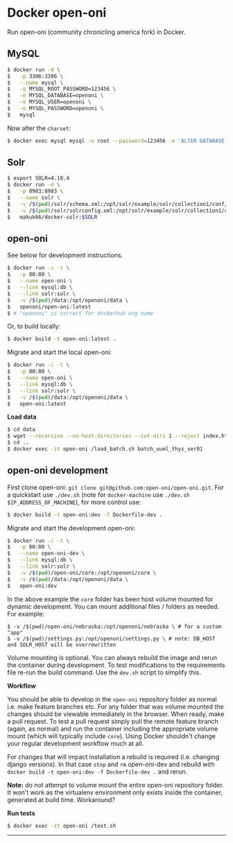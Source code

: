 Docker open-oni
===============

Run open-oni (community chronicling america fork) in Docker.

MySQL
-----

```bash
$ docker run -d \
$   -p 3306:3306 \
$   --name mysql \
$   -e MYSQL_ROOT_PASSWORD=123456 \
$   -e MYSQL_DATABASE=openoni \
$   -e MYSQL_USER=openoni \
$   -e MYSQL_PASSWORD=openoni \
$   mysql
```

Now alter the `charset`:

```bash
$ docker exec mysql mysql -u root --password=123456 -e 'ALTER DATABASE openoni charset=utf8';
```

Solr
----

```bash
$ export SOLR=4.10.4
$ docker run -d \
$   -p 8983:8983 \
$   --name solr \
$   -v /$(pwd)/solr/schema.xml:/opt/solr/example/solr/collection1/conf/schema.xml \
$   -v /$(pwd)/solr/solrconfig.xml:/opt/solr/example/solr/collection1/conf/solrconfig.xml \
$   makuk66/docker-solr:$SOLR
```

open-oni
--------

See below for development instructions.

```bash
$ docker run -i -t \
$   -p 80:80 \
$   --name open-oni \
$   --link mysql:db \
$   --link solr:solr \
$   -v /$(pwd)/data:/opt/openoni/data \
$   openoni/open-oni:latest
$ # "openoni" is correct for dockerhub org name
```

Or, to build locally:

```bash
$ docker build -t open-oni:latest .
```

Migrate and start the local open-oni:

```bash
$ docker run -i -t \
$   -p 80:80 \
$   --name open-oni \
$   --link mysql:db \
$   --link solr:solr \
$   -v /$(pwd)/data:/opt/openoni/data \
$   open-oni:latest
```

**Load data**

```bash
$ cd data
$ wget --recursive --no-host-directories --cut-dirs 1 --reject index.html* --include-directories /data/batches/batch_uuml_thys_ver01/ http://chroniclingamerica.loc.gov/data/batches/batch_uuml_thys_ver01/
$ cd ..
$ docker exec -it open-oni /load_batch.sh batch_uuml_thys_ver01
```

open-oni development
--------------------

First clone open-oni: `git clone git@github.com:open-oni/open-oni.git`. For a quickstart use `./dev.sh` (note for `docker-machine` use `./dev.sh $IP_ADDRESS_OF_MACHINE`), for more control use:

```bash
$ docker build -t open-oni:dev -f Dockerfile-dev .
```

Migrate and start the development open-oni:

```bash
$ docker run -i -t \
$   -p 80:80 \
$   --name open-oni-dev \
$   --link mysql:db \
$   --link solr:solr \
$   -v /$(pwd)/open-oni/core:/opt/openoni/core \
$   -v /$(pwd)/data:/opt/openoni/data \
$   open-oni:dev
```

In the above example the `core` folder has been host volume mounted for dynamic development. You can mount additional files / folders as needed. For example:

```
$ -v /$(pwd)/open-oni/nebraska:/opt/openoni/nebraska \ # for a custom "app"
$ -v /$(pwd)/settings.py:/opt/openoni/settings.py \ # note: DB_HOST and SOLR_HOST will be overrewritten
```

Volume mounting is optional. You can always rebuild the image and rerun the container during development. To test modifications to the requirements file re-run the build command. Use the `dev.sh` script to simplify this.

**Workflow**

You should be able to develop in the `open-oni` repository folder as normal i.e. make feature branches etc. For any folder that was volume mounted the changes should be viewable immediately in the browser. When ready, make a pull request. To test a pull request simply pull the remote feature branch (again, as normal) and run the container including the appropriate volume mount (which will typically include `core`). Using Docker shouldn't change your regular development workflow much at all.

For changes that will impact installation a rebuild is required (i.e. changing django versions). In that case `stop` and `rm` open-oni-dev and rebuild with `docker build -t open-oni:dev -f Dockerfile-dev .` and rerun.

**Note:** do not attempt to volume mount the entire open-oni repository folder. It won't work as the virtualenv environment only exists inside the container, generated at build time. Workaround?

**Run tests**

```bash
$ docker exec -it open-oni /test.sh
```

---
